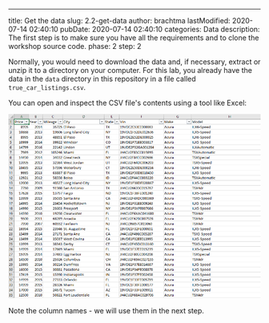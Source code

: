 ---
title: Get the data
slug: 2.2-get-data
author: brachtma
lastModified: 2020-07-14 02:40:10
pubDate: 2020-07-14 02:40:10
categories: Data
description: The first step is to make sure you have all the requirements and to clone the workshop source code.
phase: 2
step: 2

Normally, you would need to download the data and, if necessary, extract or unzip it to a directory on your computer. For this lab, you already have the data in the `data` directory in this repository in a file called `true_car_listings.csv`.

You can open and inspect the CSV file's contents using a tool like Excel:

![Used car sale data in CSV format](./media/dataset.png)

Note the column names - we will use them in the next step.